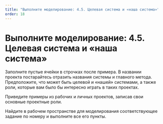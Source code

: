 ```yaml
---
title: "Выполните моделирование: 4.5. Целевая система и «наша система»"
order: 18
---
```


# Выполните моделирование: 4.5. Целевая система и «наша система»

Заполните пустые ячейки в строчках после примера. В названии проекта постарайтесь отразить названия системы и главного метода. Предположите, что может быть целевой и «нашей» системами, а также роли, которые вам было бы интересно играть в таких проектах.

Приведите примеры из рабочих и личных проектов, записав свои основные проектные роли.

Найдите в рабочем пространстве для моделирования соответствующее задание по номеру и выполните все его пункты.